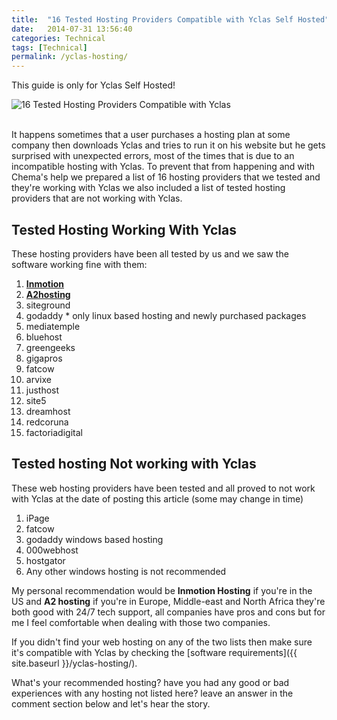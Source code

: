 ```yaml
---
title:  "16 Tested Hosting Providers Compatible with Yclas Self Hosted"
date:   2014-07-31 13:56:40
categories: Technical
tags: [Technical]
permalink: /yclas-hosting/
---
```

<div class="alert alert-warning">
<strong><i class="glyphicon glyphicon-warning-sign"></i> </strong> This guide is only for Yclas Self Hosted!
</div>

![16 Tested Hosting Providers Compatible with Yclas](//open-classifieds.com/wp-content/uploads/2014/07/624x468xinternet-295264_1280-624x468.png.pagespeed.ic.zoiyEiNWzT.png)

<br>
It happens sometimes that a user purchases a hosting plan at some company then downloads Yclas and tries to run it on his website but he gets surprised with unexpected errors, most of the times that is due to an incompatible hosting with Yclas. To prevent that from happening and with Chema's help we prepared a list of 16 hosting providers that we tested and they're working with Yclas we also included a list of tested hosting providers that are not working with Yclas.

## Tested Hosting Working With Yclas

These hosting providers have been all tested by us and we saw the software working fine with them:

1. **[Inmotion](https://secure1.inmotionhosting.com/cgi-bin/gby/clickthru.cgi?id=chema&page=7&campaign=blog_post)**
2. **[A2hosting](https://partners.a2hosting.com/solutions.php?id=4636)**
3. siteground
4. godaddy * only linux based hosting and newly purchased packages
5. mediatemple
6. bluehost
7. greengeeks
8. gigapros
9. fatcow
10. arvixe
11. justhost
12. site5
13. dreamhost
14. redcoruna
15. factoriadigital

## Tested hosting Not working with Yclas

These web hosting providers have been tested and all proved to not work with Yclas at the date of posting this article (some may change in time)

1. iPage
2. fatcow
3. godaddy windows based hosting
4. 000webhost
5. hostgator
6. Any other windows hosting is not recommended

My personal recommendation would be **Inmotion Hosting** if you're in the US and **A2 hosting** if you're in Europe, Middle-east and North Africa they're both good with 24/7 tech support, all companies have pros and cons but for me I feel comfortable when dealing with those two companies.

If you didn't find your web hosting on any of the two lists then make sure it's compatible with Yclas by checking the [software requirements]({{ site.baseurl }}/yclas-hosting/).

What's your recommended hosting? have you had any good or bad experiences with any hosting not listed here? leave an answer in the comment section below and let's hear the story.

